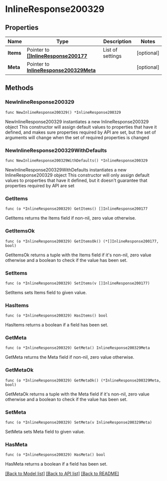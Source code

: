 # InlineResponse200329

## Properties

Name | Type | Description | Notes
------------ | ------------- | ------------- | -------------
**Items** | Pointer to [**[]InlineResponse200177**](InlineResponse200177.md) | List of settings | [optional] 
**Meta** | Pointer to [**InlineResponse200329Meta**](InlineResponse200329Meta.md) |  | [optional] 

## Methods

### NewInlineResponse200329

`func NewInlineResponse200329() *InlineResponse200329`

NewInlineResponse200329 instantiates a new InlineResponse200329 object
This constructor will assign default values to properties that have it defined,
and makes sure properties required by API are set, but the set of arguments
will change when the set of required properties is changed

### NewInlineResponse200329WithDefaults

`func NewInlineResponse200329WithDefaults() *InlineResponse200329`

NewInlineResponse200329WithDefaults instantiates a new InlineResponse200329 object
This constructor will only assign default values to properties that have it defined,
but it doesn't guarantee that properties required by API are set

### GetItems

`func (o *InlineResponse200329) GetItems() []InlineResponse200177`

GetItems returns the Items field if non-nil, zero value otherwise.

### GetItemsOk

`func (o *InlineResponse200329) GetItemsOk() (*[]InlineResponse200177, bool)`

GetItemsOk returns a tuple with the Items field if it's non-nil, zero value otherwise
and a boolean to check if the value has been set.

### SetItems

`func (o *InlineResponse200329) SetItems(v []InlineResponse200177)`

SetItems sets Items field to given value.

### HasItems

`func (o *InlineResponse200329) HasItems() bool`

HasItems returns a boolean if a field has been set.

### GetMeta

`func (o *InlineResponse200329) GetMeta() InlineResponse200329Meta`

GetMeta returns the Meta field if non-nil, zero value otherwise.

### GetMetaOk

`func (o *InlineResponse200329) GetMetaOk() (*InlineResponse200329Meta, bool)`

GetMetaOk returns a tuple with the Meta field if it's non-nil, zero value otherwise
and a boolean to check if the value has been set.

### SetMeta

`func (o *InlineResponse200329) SetMeta(v InlineResponse200329Meta)`

SetMeta sets Meta field to given value.

### HasMeta

`func (o *InlineResponse200329) HasMeta() bool`

HasMeta returns a boolean if a field has been set.


[[Back to Model list]](../README.md#documentation-for-models) [[Back to API list]](../README.md#documentation-for-api-endpoints) [[Back to README]](../README.md)



